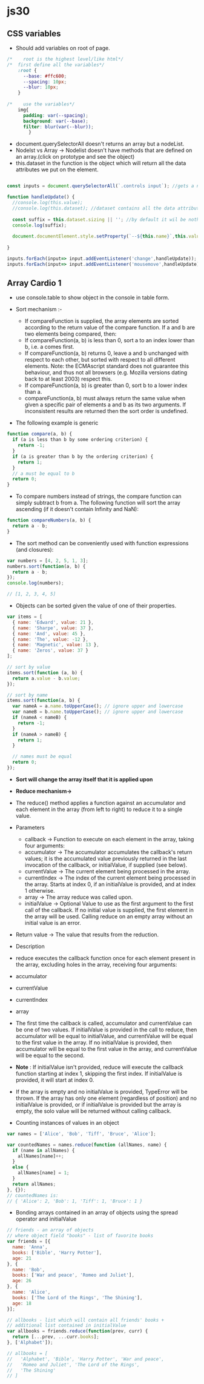 # js30

## CSS variables
* Should add variables on root of page.
```css
/*    root is the highest level/like html*/
/*  first define all the variables*/
    :root {
      --base: #ffc600; 
      --spacing: 10px;
      --blur: 10px;
    }
    
/*    use the variables*/
    img{
      padding: var(--spacing);
      background: var(--base);
      filter: blur(var(--blur));    
        }
```

* document.querySelectorAll doesn't returns an array but a nodeList.
* Nodelst vs Array -> Nodelist doesn't have methods that are defined on an array.(click on prototype and see the object)
* this.dataset in the function is the object which will return all the data attributes we put on the element.

```js

const inputs = document.querySelectorAll(`.controls input`); //gets a nodelist NOT an array inside inputs

function handleUpdate() {
  //console.log(this.value);
  //console.log(this.dataset); //dataset contains all the data attributes from that specific elemnt.
  
  const suffix = this.dataset.sizing || ''; //by default it wil be nothings instead of undefined.
  console.log(suffix);
  
  document.documentElement.style.setProperty(`--${this.name}`,this.value + suffix);
  
}

inputs.forEach(input=> input.addEventListener('change',handleUpdate));
inputs.forEach(input=> input.addEventListener('mousemove',handleUpdate));
```

## Array Cardio 1

* use console.table to show object in the console in table form.
* Sort mechanism :-
    * If compareFunction is supplied, the array elements are sorted according to the return value of the compare function. If a and b are two elements being compared, then:
    *  If compareFunction(a, b) is less than 0, sort a to an index lower than b, i.e. a comes first.
    *  If compareFunction(a, b) returns 0, leave a and b unchanged with respect to each other, but sorted with respect to all different elements. Note: the ECMAscript standard does not guarantee this behaviour, and thus not all browsers (e.g. Mozilla versions dating back to at least 2003) respect this.
    *  If compareFunction(a, b) is greater than 0, sort b to a lower index than a.
    *  compareFunction(a, b) must always return the same value when given a specific pair of elements a and b as its two arguments. If inconsistent results are returned then the sort order is undefined.

* The following example is generic
```js
function compare(a, b) {
  if (a is less than b by some ordering criterion) {
    return -1;
  }
  if (a is greater than b by the ordering criterion) {
    return 1;
  }
  // a must be equal to b
  return 0;
}
```
* To compare numbers instead of strings, the compare function can simply subtract b from a. The following function will sort the array ascending (if it doesn't contain Infinity and NaN):
```js
function compareNumbers(a, b) {
  return a - b;
}
```
* The sort method can be conveniently used with function expressions (and closures):
```js
var numbers = [4, 2, 5, 1, 3];
numbers.sort(function(a, b) {
  return a - b;
});
console.log(numbers);

// [1, 2, 3, 4, 5]
```
* Objects can be sorted given the value of one of their properties.
```js
var items = [
  { name: 'Edward', value: 21 },
  { name: 'Sharpe', value: 37 },
  { name: 'And', value: 45 },
  { name: 'The', value: -12 },
  { name: 'Magnetic', value: 13 },
  { name: 'Zeros', value: 37 }
];

// sort by value
items.sort(function (a, b) {
  return a.value - b.value;
});

// sort by name
items.sort(function(a, b) {
  var nameA = a.name.toUpperCase(); // ignore upper and lowercase
  var nameB = b.name.toUpperCase(); // ignore upper and lowercase
  if (nameA < nameB) {
    return -1;
  }
  if (nameA > nameB) {
    return 1;
  }

  // names must be equal
  return 0;
});
```
* **Sort will change the array itself that it is applied upon**

* **Reduce mechanism->**
* The reduce() method applies a function against an accumulator and each element in the array (from left to right) to reduce it to a single value.
* Parameters
    * callback -> Function to execute on each element in the array, taking four arguments:
    * accumulator -> The accumulator accumulates the callback's return values; it is the accumulated value previously returned in the last invocation of the callback, or initialValue, if supplied (see below).
    * currentValue -> The current element being processed in the array.
    * currentIndex -> The index of the current element being processed in the array. Starts at index 0, if an initialValue is provided, and at index 1 otherwise.
    * array -> The array reduce was called upon.
    * initialValue -> Optional Value to use as the first argument to the first call of the callback. If no initial value is supplied, the first element in the array will be used. Calling reduce on an empty array without an initial value is an error.
* Return value -> The value that results from the reduction.

* Description
* reduce executes the callback function once for each element present in the array, excluding holes in the array, receiving four arguments:
* accumulator
* currentValue
* currentIndex
* array
* The first time the callback is called, accumulator and currentValue can be one of two values. If initialValue is provided in the call to reduce, then accumulator will be equal to initialValue, and currentValue will be equal to the first value in the array. If no initialValue is provided, then accumulator will be equal to the first value in the array, and currentValue will be equal to the second.

* **Note** : If initialValue isn't provided, reduce will execute the callback function starting at index 1, skipping the first index. If initialValue is provided, it will start at index 0.

* If the array is empty and no initialValue is provided, TypeError will be thrown. If the array has only one element (regardless of position) and no initialValue is provided, or if initialValue is provided but the array is empty, the solo value will be returned without calling callback.

* Counting instances of values in an object
```js
var names = ['Alice', 'Bob', 'Tiff', 'Bruce', 'Alice'];

var countedNames = names.reduce(function (allNames, name) { 
  if (name in allNames) {
    allNames[name]++;
  }
  else {
    allNames[name] = 1;
  }
  return allNames;
}, {});
// countedNames is:
// { 'Alice': 2, 'Bob': 1, 'Tiff': 1, 'Bruce': 1 }
```

* Bonding arrays contained in an array of objects using the spread operator and initialValue
```js
// friends - an array of objects 
// where object field "books" - list of favorite books 
var friends = [{
  name: 'Anna',
  books: ['Bible', 'Harry Potter'],
  age: 21
}, {
  name: 'Bob',
  books: ['War and peace', 'Romeo and Juliet'],
  age: 26
}, {
  name: 'Alice',
  books: ['The Lord of the Rings', 'The Shining'],
  age: 18
}];

// allbooks - list which will contain all friends' books +  
// additional list contained in initialValue
var allbooks = friends.reduce(function(prev, curr) {
  return [...prev, ...curr.books];
}, ['Alphabet']);

// allbooks = [
//   'Alphabet', 'Bible', 'Harry Potter', 'War and peace', 
//   'Romeo and Juliet', 'The Lord of the Rings',
//   'The Shining'
// ]
```
